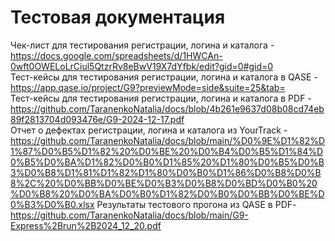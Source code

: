 # Тестовая документация
Чек-лист для тестирования регистрации, логина и каталога - https://docs.google.com/spreadsheets/d/1HWCAn-0wft0OWELoLrCiul5QtzrRv8eBwV19X7dYfbk/edit?gid=0#gid=0  
Тест-кейсы для тестирования регистрации, логина и каталога в QASE - https://app.qase.io/project/G9?previewMode=side&suite=25&tab=  
Тест-кейсы для тестирования регистрации, логина и каталога в PDF -https://github.com/TaranenkoNatalia/docs/blob/4b261e9637d08b08cd74eb89f2813704d093476e/G9-2024-12-17.pdf  
Отчет о дефектах регистрации, логина и каталога из YourTrack - 
https://github.com/TaranenkoNatalia/docs/blob/main/%D0%9E%D1%82%D1%87%D0%B5%D1%82%20%D0%BE%20%D0%B4%D0%B5%D1%84%D0%B5%D0%BA%D1%82%D0%B0%D1%85%20%D1%80%D0%B5%D0%B3%D0%B8%D1%81%D1%82%D1%80%D0%B0%D1%86%D0%B8%D0%B8%2C%20%D0%BB%D0%BE%D0%B3%D0%B8%D0%BD%D0%B0%20%D0%B8%20%D0%BA%D0%B0%D1%82%D0%B0%D0%BB%D0%BE%D0%B3%D0%B0.xlsx
Результаты тестового прогона из QASE в PDF- https://github.com/TaranenkoNatalia/docs/blob/main/G9-Express%2Brun%2B2024_12_20.pdf

